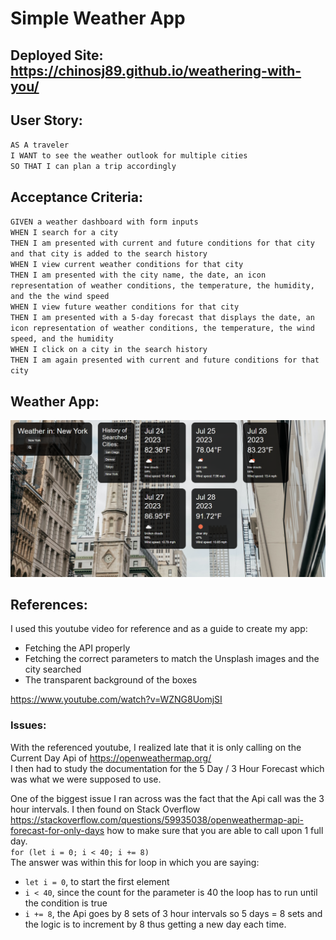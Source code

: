 # Simple Weather App 
## Deployed Site: https://chinosj89.github.io/weathering-with-you/
## User Story:
`AS A traveler`<br />
`I WANT to see the weather outlook for multiple cities`<br />
`SO THAT I can plan a trip accordingly`<br />

## Acceptance Criteria:
`GIVEN a weather dashboard with form inputs`<br />
`WHEN I search for a city`<br />
`THEN I am presented with current and future conditions for that city and that city is added to the search history`<br />
`WHEN I view current weather conditions for that city`<br />
`THEN I am presented with the city name, the date, an icon representation of weather conditions, the temperature, the humidity, and the the wind speed`<br />
`WHEN I view future weather conditions for that city`<br />
`THEN I am presented with a 5-day forecast that displays the date, an icon representation of weather conditions, the temperature, the wind speed, and the humidity`<br />
`WHEN I click on a city in the search history`<br />
`THEN I am again presented with current and future conditions for that city`<br />

## Weather App:
![alt](/assets/Images/Screenshot%202023-07-24%20144658.png)

## References: 
I used this youtube video for reference and as a guide to create my app: 
- Fetching the API properly
- Fetching the correct parameters to match the Unsplash images and the city searched
- The transparent background of the boxes

https://www.youtube.com/watch?v=WZNG8UomjSI

### Issues: 
With the referenced youtube, I realized late that it is only calling on the Current Day Api of https://openweathermap.org/ <br />
I then had to study the documentation for the 5 Day / 3 Hour Forecast which was what we were supposed to use. <br />

One of the biggest issue I ran across was the fact that the Api call was the 3 hour intervals. I then found on Stack Overflow https://stackoverflow.com/questions/59935038/openweathermap-api-forecast-for-only-days how to make sure that you are able to call upon 1 full day. <br />
`for (let i = 0; i < 40; i += 8)` <br />
The answer was within this for loop in which you are saying: <br />
- `let i = 0`, to start the first element <br />
- `i < 40`, since the count for the parameter is 40 the loop has to run until the condition is true <br />
- `i += 8`, the Api goes by 8 sets of 3 hour intervals so 5 days = 8 sets and the logic is to increment by 8 thus getting a new day each time. 